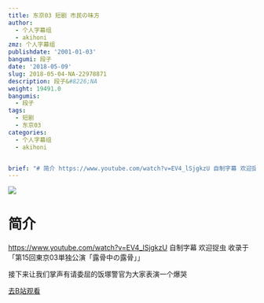 ```yaml
---
title: 东京03 短剧 市民の味方
author:
  - 个人字幕组
  - akihoni
zmz: 个人字幕组
publishdate: '2001-01-03'
bangumi: 段子
date: '2018-05-09'
slug: 2018-05-04-NA-22978871
description: 段子&#8226;NA
weight: 19491.0
bangumis:
  - 段子
tags:
  - 短剧
  - 东京03
categories:
  - 个人字幕组
  - akihoni


brief: "# 简介 https://www.youtube.com/watch?v=EV4_lSjgkzU 自制字幕 欢迎捉虫 收录于「第15回東京03単独公演「露骨中の露骨」」 接下来让我们掌声有请委屈的饭塚警官为大家表演一个爆哭"
---
```

![](https://i.imgur.com/rrWZYJk.jpg)
# 简介  
https://www.youtube.com/watch?v=EV4_lSjgkzU
自制字幕 欢迎捉虫
收录于「第15回東京03単独公演「露骨中の露骨」」

接下来让我们掌声有请委屈的饭塚警官为大家表演一个爆哭  

[去B站观看](https://www.bilibili.com/video/av22978871/)
 
